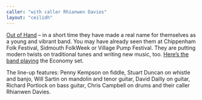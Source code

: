 ```yaml
---
caller: "with caller Rhianwen Davies"
layout: "ceilidh"
---
```


[Out of Hand](https://www.facebook.com/OutOfHandUK) – in a short time they have made a real name for themselves as a young and vibrant band.  You may have already seen them at Chippenham Folk Festival, Sidmouth FolkWeek or Village Pump Festival.  They are putting modern twists on traditional tunes and writing new music, too.  [Here’s the band playing](https://www.youtube.com/watch?v=sa_uhAu3Kb4) the Economy set.

The line-up features: Penny Kempson on fiddle, Stuart Duncan on whistle and banjo, Will Sartin on mandolin and tenor guitar, David Dailly on guitar, Richard Portlock on bass guitar, Chris Campbell on drums and their caller Rhianwen Davies.

